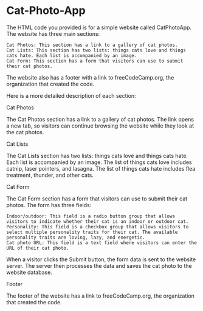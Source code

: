 # Cat-Photo-App
The HTML code you provided is for a simple website called CatPhotoApp. The website has three main sections:

    Cat Photos: This section has a link to a gallery of cat photos.
    Cat Lists: This section has two lists: things cats love and things cats hate. Each list is accompanied by an image.
    Cat Form: This section has a form that visitors can use to submit their cat photos.

The website also has a footer with a link to freeCodeCamp.org, the organization that created the code.

Here is a more detailed description of each section:

Cat Photos

The Cat Photos section has a link to a gallery of cat photos. The link opens a new tab, so visitors can continue browsing the website while they look at the cat photos.

Cat Lists

The Cat Lists section has two lists: things cats love and things cats hate. Each list is accompanied by an image. The list of things cats love includes catnip, laser pointers, and lasagna. The list of things cats hate includes flea treatment, thunder, and other cats.

Cat Form

The Cat Form section has a form that visitors can use to submit their cat photos. The form has three fields:

    Indoor/outdoor: This field is a radio button group that allows visitors to indicate whether their cat is an indoor or outdoor cat.
    Personality: This field is a checkbox group that allows visitors to select multiple personality traits for their cat. The available personality traits are loving, lazy, and energetic.
    Cat photo URL: This field is a text field where visitors can enter the URL of their cat photo.

When a visitor clicks the Submit button, the form data is sent to the website server. The server then processes the data and saves the cat photo to the website database.

Footer

The footer of the website has a link to freeCodeCamp.org, the organization that created the code.
